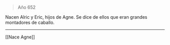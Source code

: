 > Año 652

Nacen Alric y Eric, hijos de Agne. Se dice de ellos que eran grandes montadores de caballo.

---

[[Nace Agne]]